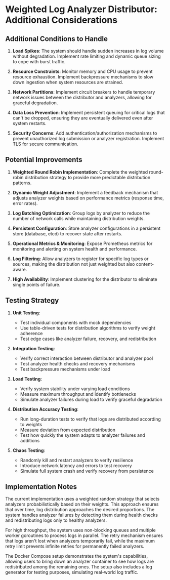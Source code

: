 # Weighted Log Analyzer Distributor: Additional Considerations

## Additional Conditions to Handle

1. **Load Spikes**: The system should handle sudden increases in log volume without degradation. Implement rate limiting and dynamic queue sizing to cope with burst traffic.

2. **Resource Constraints**: Monitor memory and CPU usage to prevent resource exhaustion. Implement backpressure mechanisms to slow down ingestion when system resources are strained.

3. **Network Partitions**: Implement circuit breakers to handle temporary network issues between the distributor and analyzers, allowing for graceful degradation.

4. **Data Loss Prevention**: Implement persistent queuing for critical logs that can't be dropped, ensuring they are eventually delivered even after system restarts.

5. **Security Concerns**: Add authentication/authorization mechanisms to prevent unauthorized log submission or analyzer registration. Implement TLS for secure communication.

## Potential Improvements

1. **Weighted Round Robin Implementation**: Complete the weighted round-robin distribution strategy to provide more predictable distribution patterns.

2. **Dynamic Weight Adjustment**: Implement a feedback mechanism that adjusts analyzer weights based on performance metrics (response time, error rates).

3. **Log Batching Optimization**: Group logs by analyzer to reduce the number of network calls while maintaining distribution weights.

4. **Persistent Configuration**: Store analyzer configurations in a persistent store (database, etcd) to recover state after restarts.

5. **Operational Metrics & Monitoring**: Expose Prometheus metrics for monitoring and alerting on system health and performance.

6. **Log Filtering**: Allow analyzers to register for specific log types or sources, making the distribution not just weighted but also content-aware.

7. **High Availability**: Implement clustering for the distributor to eliminate single points of failure.

## Testing Strategy

1. **Unit Testing**:
   - Test individual components with mock dependencies
   - Use table-driven tests for distribution algorithms to verify weight adherence
   - Test edge cases like analyzer failure, recovery, and redistribution

2. **Integration Testing**:
   - Verify correct interaction between distributor and analyzer pool
   - Test analyzer health checks and recovery mechanisms
   - Test backpressure mechanisms under load

3. **Load Testing**:
   - Verify system stability under varying load conditions
   - Measure maximum throughput and identify bottlenecks
   - Simulate analyzer failures during load to verify graceful degradation

4. **Distribution Accuracy Testing**:
   - Run long-duration tests to verify that logs are distributed according to weights
   - Measure deviation from expected distribution
   - Test how quickly the system adapts to analyzer failures and additions

5. **Chaos Testing**:
   - Randomly kill and restart analyzers to verify resilience
   - Introduce network latency and errors to test recovery
   - Simulate full system crash and verify recovery from persistence

## Implementation Notes

The current implementation uses a weighted random strategy that selects analyzers probabilistically based on their weights. This approach ensures that over time, log distribution approaches the desired proportions. The system handles analyzer failures by detecting them during health checks and redistributing logs only to healthy analyzers.

For high throughput, the system uses non-blocking queues and multiple worker goroutines to process logs in parallel. The retry mechanism ensures that logs aren't lost when analyzers temporarily fail, while the maximum retry limit prevents infinite retries for permanently failed analyzers.

The Docker Compose setup demonstrates the system's capabilities, allowing users to bring down an analyzer container to see how logs are redistributed among the remaining ones. The setup also includes a log generator for testing purposes, simulating real-world log traffic. 